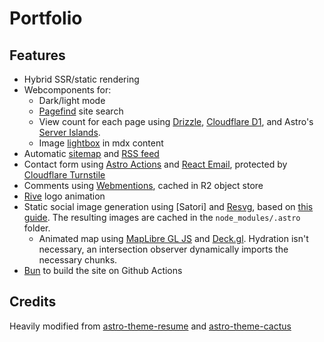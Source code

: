 # Portfolio

## Features

- Hybrid SSR/static rendering
- Webcomponents for:
  - Dark/light mode
  - [Pagefind](https://pagefind.app/) site search
  - View count for each page using [Drizzle](https://orm.drizzle.team/), [Cloudflare D1](https://developers.cloudflare.com/d1/), and Astro's [Server Islands](https://astro.build/blog/future-of-astro-server-islands/).
  - Image [lightbox](https://code.juliancataldo.com/component/astro-lightbox/) in mdx content
- Automatic [sitemap](https://docs.astro.build/en/guides/integrations-guide/sitemap/) and [RSS feed](https://docs.astro.build/en/guides/rss/)
- Contact form using [Astro Actions](https://github.com/withastro/roadmap/blob/actions/proposals/0046-actions.md) and [React Email](https://react.email/), protected by [Cloudflare Turnstile](https://developers.cloudflare.com/turnstile/)
- Comments using [Webmentions](https://indieweb.org/Webmention), cached in R2 object store
- [Rive](https://github.com/rive-app/rive-wasm) logo animation
- Static social image generation using [Satori] and [Resvg](https://github.com/vercel/satori), based on [this guide](https://dietcode.io/p/astro-og/). The resulting images are cached in the `node_modules/.astro` folder.
  - Animated map using [MapLibre GL JS](https://maplibre.org/) and [Deck.gl](https://deck.gl/). Hydration isn't necessary, an intersection observer dynamically imports the necessary chunks.
- [Bun](https://bun.sh/) to build the site on Github Actions

## Credits

Heavily modified from [astro-theme-resume](https://github.com/srleom/astro-theme-resume) and
[astro-theme-cactus](https://github.com/chrismwilliams/astro-theme-cactus)
